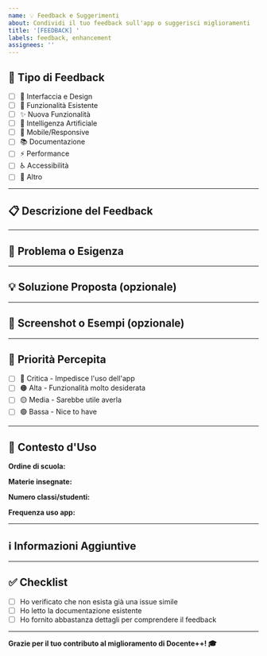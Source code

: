 ```yaml
---
name: 💡 Feedback e Suggerimenti
about: Condividi il tuo feedback sull'app o suggerisci miglioramenti
title: '[FEEDBACK] '
labels: feedback, enhancement
assignees: ''
---
```


## 📝 Tipo di Feedback

<!-- Seleziona uno o più tipi (metti una X tra le parentesi quadre) -->

- [ ] 🎨 Interfaccia e Design
- [ ] 🚀 Funzionalità Esistente
- [ ] ✨ Nuova Funzionalità
- [ ] 🤖 Intelligenza Artificiale
- [ ] 📱 Mobile/Responsive
- [ ] 📚 Documentazione
- [ ] ⚡ Performance
- [ ] ♿ Accessibilità
- [ ] 🔧 Altro

---

## 📋 Descrizione del Feedback

<!-- Descrivi in dettaglio il tuo feedback, osservazione o suggerimento -->



---

## 🎯 Problema o Esigenza

<!-- Quale problema stai cercando di risolvere o quale esigenza vorresti soddisfare? -->



---

## 💡 Soluzione Proposta (opzionale)

<!-- Se hai un'idea su come implementare il miglioramento, descrivila qui -->



---

## 📸 Screenshot o Esempi (opzionale)

<!-- Aggiungi screenshot, mockup o esempi che aiutino a capire meglio il feedback -->



---

## 🔢 Priorità Percepita

<!-- Quanto è importante questo miglioramento per te? -->

- [ ] 🔴 Critica - Impedisce l'uso dell'app
- [ ] 🟠 Alta - Funzionalità molto desiderata
- [ ] 🟡 Media - Sarebbe utile averla
- [ ] 🟢 Bassa - Nice to have

---

## 📱 Contesto d'Uso

<!-- Descrivi in quale contesto userai questa funzionalità -->

**Ordine di scuola:** 
<!-- es. Primaria, Secondaria I grado, ecc. -->

**Materie insegnate:** 
<!-- es. Italiano, Matematica, ecc. -->

**Numero classi/studenti:** 
<!-- es. 3 classi, 60 studenti totali -->

**Frequenza uso app:** 
<!-- es. Quotidiana, Settimanale, ecc. -->

---

## ℹ️ Informazioni Aggiuntive

<!-- Qualsiasi altra informazione utile -->



---

## ✅ Checklist

- [ ] Ho verificato che non esista già una issue simile
- [ ] Ho letto la documentazione esistente
- [ ] Ho fornito abbastanza dettagli per comprendere il feedback

---

**Grazie per il tuo contributo al miglioramento di Docente++! 🎓**
